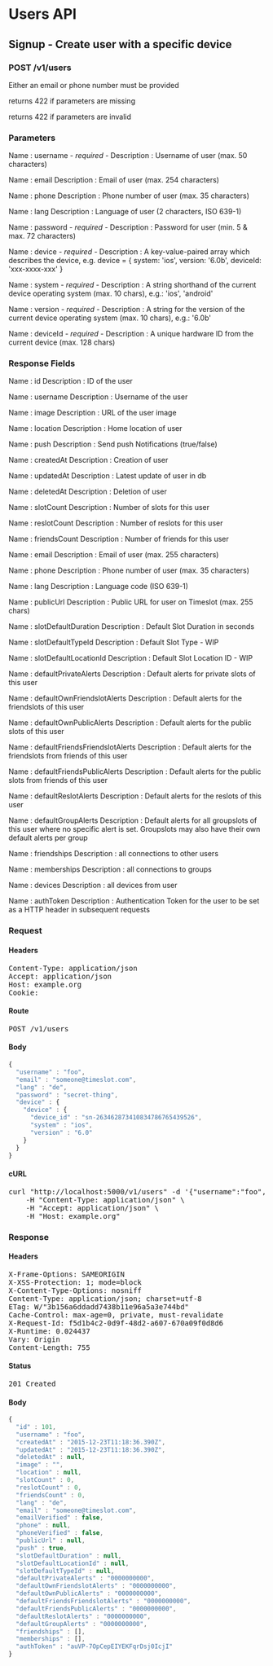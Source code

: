 # Users API

## Signup - Create user with a specific device

### POST /v1/users

Either an email or phone number must be provided

returns 422 if parameters are missing

returns 422 if parameters are invalid

### Parameters

Name : username *- required -*
Description : Username of user (max. 50 characters)

Name : email
Description : Email of user (max. 254 characters)

Name : phone
Description : Phone number of user (max. 35 characters)

Name : lang
Description : Language of user (2 characters, ISO 639-1)

Name : password *- required -*
Description : Password for user (min. 5 &amp; max. 72 characters)

Name : device *- required -*
Description : A key-value-paired array which describes the device, e.g. device = { system: &#39;ios&#39;, version: &#39;6.0b&#39;, deviceId: &#39;xxx-xxxx-xxx&#39; }

Name : system *- required -*
Description : A string shorthand of the current device operating system (max. 10 chars), e.g.: &#39;ios&#39;, &#39;android&#39; 

Name : version *- required -*
Description : A string for the version of the current device operating system (max. 10 chars), e.g.: &#39;6.0b&#39; 

Name : deviceId *- required -*
Description : A unique hardware ID from the current device (max. 128 chars)


### Response Fields

Name : id
Description : ID of the user

Name : username
Description : Username of the user

Name : image
Description : URL of the user image

Name : location
Description : Home location of user

Name : push
Description : Send push Notifications (true/false)

Name : createdAt
Description : Creation of user

Name : updatedAt
Description : Latest update of user in db

Name : deletedAt
Description : Deletion of user

Name : slotCount
Description : Number of slots for this user

Name : reslotCount
Description : Number of reslots for this user

Name : friendsCount
Description : Number of friends for this user

Name : email
Description : Email of user (max. 255 characters)

Name : phone
Description : Phone number of user (max. 35 characters)

Name : lang
Description : Language code (ISO 639-1)

Name : publicUrl
Description : Public URL for user on Timeslot (max. 255 chars)

Name : slotDefaultDuration
Description : Default Slot Duration in seconds

Name : slotDefaultTypeId
Description : Default Slot Type - WIP

Name : slotDefaultLocationId
Description : Default Slot Location ID - WIP

Name : defaultPrivateAlerts
Description : Default alerts for private slots of this user

Name : defaultOwnFriendslotAlerts
Description : Default alerts for the friendslots of this user

Name : defaultOwnPublicAlerts
Description : Default alerts for the public slots of this user

Name : defaultFriendsFriendslotAlerts
Description : Default alerts for the friendslots from friends of this user

Name : defaultFriendsPublicAlerts
Description : Default alerts for the public slots from friends of this user

Name : defaultReslotAlerts
Description : Default alerts for the reslots of this user

Name : defaultGroupAlerts
Description : Default alerts for all groupslots of this user where no specific alert is set. Groupslots may also have their own default alerts per group

Name : friendships
Description : all connections to other users

Name : memberships
Description : all connections to groups

Name : devices
Description : all devices from user

Name : authToken
Description : Authentication Token for the user to be set as a HTTP header in subsequent requests

### Request

#### Headers

<pre>Content-Type: application/json
Accept: application/json
Host: example.org
Cookie: </pre>

#### Route

<pre>POST /v1/users</pre>

#### Body
```javascript
{
  "username" : "foo",
  "email" : "someone@timeslot.com",
  "lang" : "de",
  "password" : "secret-thing",
  "device" : {
    "device" : {
      "device_id" : "sn-263462873410834786765439526",
      "system" : "ios",
      "version" : "6.0"
    }
  }
}
```


#### cURL

<pre class="request">curl &quot;http://localhost:5000/v1/users&quot; -d &#39;{&quot;username&quot;:&quot;foo&quot;,&quot;email&quot;:&quot;someone@timeslot.com&quot;,&quot;lang&quot;:&quot;de&quot;,&quot;password&quot;:&quot;secret-thing&quot;,&quot;device&quot;:{&quot;device&quot;:{&quot;device_id&quot;:&quot;sn-263462873410834786765439526&quot;,&quot;system&quot;:&quot;ios&quot;,&quot;version&quot;:&quot;6.0&quot;}}}&#39; -X POST \
	-H &quot;Content-Type: application/json&quot; \
	-H &quot;Accept: application/json&quot; \
	-H &quot;Host: example.org&quot;</pre>

### Response

#### Headers

<pre>X-Frame-Options: SAMEORIGIN
X-XSS-Protection: 1; mode=block
X-Content-Type-Options: nosniff
Content-Type: application/json; charset=utf-8
ETag: W/&quot;3b156a6ddadd7438b11e96a5a3e744bd&quot;
Cache-Control: max-age=0, private, must-revalidate
X-Request-Id: f5d1b4c2-0d9f-48d2-a607-670a09f0d8d6
X-Runtime: 0.024437
Vary: Origin
Content-Length: 755</pre>

#### Status

<pre>201 Created</pre>

#### Body

```javascript
{
  "id" : 101,
  "username" : "foo",
  "createdAt" : "2015-12-23T11:18:36.390Z",
  "updatedAt" : "2015-12-23T11:18:36.390Z",
  "deletedAt" : null,
  "image" : "",
  "location" : null,
  "slotCount" : 0,
  "reslotCount" : 0,
  "friendsCount" : 0,
  "lang" : "de",
  "email" : "someone@timeslot.com",
  "emailVerified" : false,
  "phone" : null,
  "phoneVerified" : false,
  "publicUrl" : null,
  "push" : true,
  "slotDefaultDuration" : null,
  "slotDefaultLocationId" : null,
  "slotDefaultTypeId" : null,
  "defaultPrivateAlerts" : "0000000000",
  "defaultOwnFriendslotAlerts" : "0000000000",
  "defaultOwnPublicAlerts" : "0000000000",
  "defaultFriendsFriendslotAlerts" : "0000000000",
  "defaultFriendsPublicAlerts" : "0000000000",
  "defaultReslotAlerts" : "0000000000",
  "defaultGroupAlerts" : "0000000000",
  "friendships" : [],
  "memberships" : [],
  "authToken" : "auVP-7OpCepEIYEKFqrDsj0IcjI"
}
```
